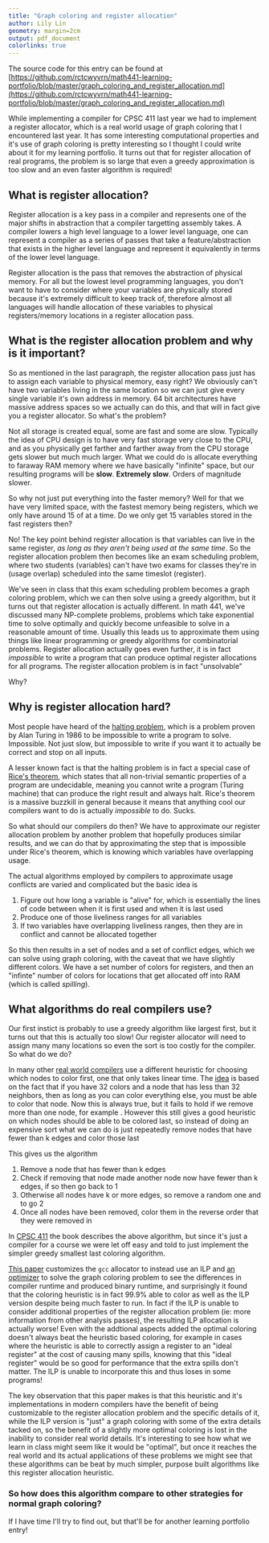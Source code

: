 ```yaml
---
title: "Graph coloring and register allocation"
author: Lily Lin
geometry: margin=2cm
output: pdf_document
colorlinks: true
---
```


The source code for this entry can be found at [https://github.com/rctcwyvrn/math441-learning-portfolio/blob/master/graph_coloring_and_register_allocation.md](https://github.com/rctcwyvrn/math441-learning-portfolio/blob/master/graph_coloring_and_register_allocation.md)


While implementing a compiler for CPSC 411 last year we had to implement a register allocator, which is a real world usage of graph coloring that I encountered last year. It has some interesting computational properties and it's use of graph coloring is pretty interesting so I thought I could write about it for my learning portfolio. It turns out that for register allocation of real programs, the problem is so large that even a greedy approximation is too slow and an even faster algorithm is required!

## What is register allocation?

Register allocation is a key pass in a compiler and represents one of the major shifts in abstraction that a compiler targetting assembly takes. A compiler lowers a high level language to a lower level language, one can represent a compiler as a series of passes that take a feature/abstraction that exists in the higher level language and represent it equivalently in terms of the lower level language. 

Register allocation is the pass that removes the abstraction of physical memory. For all but the lowest level programming languages, you don't want to have to consider where your variables are physically stored because it's extremely difficult to keep track of, therefore almost all languages will handle allocation of these variables to physical registers/memory locations in a register allocation pass.

## What is the register allocation problem and why is it important?

So as mentioned in the last paragraph, the register allocation pass just has to assign each variable to physical memory, easy right? We obviously can't have two variables living in the same location so we can just give every single variable it's own address in memory. 64 bit architectures have massive address spaces so we actually can do this, and that will in fact give you a register allocator. So what's the problem?

Not all storage is created equal, some are fast and some are slow. Typically the idea of CPU design is to have very fast storage very close to the CPU, and as you physically get farther and farther away from the CPU storage gets slower but much much larger. What we could do is allocate everything to faraway RAM memory where we have basically "infinite" space, but our resulting programs will be **slow**. **Extremely slow**. Orders of magnitude slower.

So why not just put everything into the faster memory? Well for that we have very limited space, with the fastest memory being registers, which we only have around 15 of at a time. Do we only get 15 variables stored in the fast registers then?

No! The key point behind register allocation is that variables can live in the same register, _as long as they aren't being used at the same time_. So the register allocation problem then becomes like an exam scheduling problem, where two students (variables) can't have two exams for classes they're in (usage overlap) scheduled into the same timeslot (register).

We've seen in class that this exam scheduling problem becomes a graph coloring problem, which we can then solve using a greedy algorithm, but it turns out that register allocation is actually different. In math 441, we've discussed many NP-complete problems, problems which take exponential time to solve optimally and quickly become unfeasible to solve in a reasonable amount of time. Usually this leads us to approximate them using things like linear programming  or greedy algorithms for combinatorial problems. Register allocation actually goes even further, it is in fact _impossible_ to write a program that can produce optimal register allocations for all programs. The register allocation problem is in fact "unsolvable" 

Why?

## Why is register allocation hard?

Most people have heard of the [halting problem](https://en.wikipedia.org/wiki/Halting_problem), which is a problem proven by Alan Turing in 1986 to be impossible to write a program to solve. Impossible. Not just slow, but impossible to write if you want it to actually be correct and stop on all inputs.

A lesser known fact is that the halting problem is in fact a special case of [Rice's theorem](https://en.wikipedia.org/wiki/Rice%27s_theorem), which states that all non-trivial semantic properties of a program are undecidable, meaning you cannot write a program (Turing machine) that can produce the right result and always halt. Rice's theorem is a massive buzzkill in general because it means that anything cool our compilers want to do is actually _impossible_ to do. Sucks.

So what should our compilers do then? We have to approximate our register allocation problem by another problem that hopefully produces similar results, and we can do that by approximating the step that is impossible under Rice's theorem, which is knowing which variables have overlapping usage.

The actual algorithms employed by compilers to approximate usage conflicts are varied and complicated but the basic idea is 
1. Figure out how long a variable is "alive" for, which is essentially the lines of code between when it is first used and when it is last used
2. Produce one of those liveliness ranges for all variables
3. If two variables have overlapping liveliness ranges, then they are in conflict and cannot be allocated together

So this then results in a set of nodes and a set of conflict edges, which we can solve using graph coloring, with the caveat that we have slightly different colors. We have a set number of colors for registers, and then an "infinte" number of colors for locations that get allocated off into RAM (which is called _spilling_).

## What algorithms do real compilers use?

Our first instict is probably to use a greedy algorithm like largest first, but it turns out that this is actually too slow! Our register allocator will need to assign many many locations so even the sort is too costly for the compiler. So what do we do?

In many other [real world compilers](https://gcc.gnu.org/wiki/RegisterAllocation) use a different heuristic for choosing which nodes to color first, one that only takes linear time. The [idea](https://dl.acm.org/doi/pdf/10.1145/872726.806984) is based on the fact that if you have 32 colors and a node that has less than 32 neighbors, then as long as you can color everything else, you must be able to color that node. Now this is always true, but it fails to hold if we remove more than one node, for example <insert graph diagram here>. However this still gives a good heuristic on which nodes should be able to be colored last, so instead of doing an expensive sort what we can do is just repeatedly remove nodes that have fewer than k edges and color those last 

This gives us the algorithm
1. Remove a node that has fewer than k edges
2. Check if removing that node made another node now have fewer than k edges, if so then go back to 1
3. Otherwise all nodes have k or more edges, so remove a random one and to go 2
4. Once all nodes have been removed, color them in the reverse order that they were removed in 

In [CPSC 411](https://www.students.cs.ubc.ca/~cs-411/2020w2/chp-reg-alloc_book_top.html#%28part._.Register_.Allocation%29) the book describes the above algorithm, but since it's just a compiler for a course we were let off easy and told to just implement the simpler greedy smallest last coloring algorithm.

[This paper](https://apps.dtic.mil/sti/pdfs/ADA456095.pdf) customizes the `gcc` allocator to instead use an ILP and [an optimizer](https://www.ibm.com/analytics/cplex-optimizer) to solve the graph coloring problem to see the differences in compiler runtime and produced binary runtime, and surprisingly it found that the coloring heuristic is in fact 99.9% able to color as well as the ILP version despite being much faster to run. In fact if the ILP is unable to consider additional properties of the register allocation problem (ie: more information from other analysis passes), the resulting ILP allocation is actually worse! Even with the addtional aspects added the optimal coloring doesn't always beat the heuristic based coloring, for example in cases where the heuristic is able to correctly assign a register to an "ideal register" at the cost of causing many spills, knowing that this "ideal register" would be so good for performance that the extra spills don't matter. The ILP is unable to incorporate this and thus loses in some programs! 

The key observation that this paper makes is that this heuristic and it's implementations in modern compilers have the benefit of being customizable to the register allocation problem and the specific details of it, while the ILP version is "just" a graph coloring with some of the extra details tacked on, so the benefit of a slightly more optimal coloring is lost in the inability to consider real world details. It's interesting to see how what we learn in class might seem like it would be "optimal", but once it reaches the real world and its actual applications of these problems we might see that these algorithms can be beat by much simpler, purpose built algorithms like this register allocation heuristic.

### So how does this algorithm compare to other strategies for normal graph coloring?

If I have time I'll try to find out, but that'll be for another learning portfolio entry!
